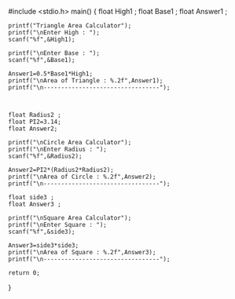 #include <stdio.h>
main()
{
	float High1 ;
	float Base1 ;
	float Answer1 ;
	
	printf("Triangle Area Calculator");
	printf("\nEnter High : ");
	scanf("%f",&High1);
	
	printf("\nEnter Base : ");
	scanf("%f",&Base1);
	
	Answer1=0.5*Base1*High1;
	printf("\nArea of Triangle : %.2f",Answer1);
	printf("\n---------------------------------");
	
	
	
	float Radius2 ;
	float PI2=3.14;
	float Answer2;
	
	printf("\nCircle Area Calculator");
	printf("\nEnter Radius : ");
	scanf("%f",&Radius2);
	
	Answer2=PI2*(Radius2*Radius2);
	printf("\nArea of Circle : %.2f",Answer2);
	printf("\n---------------------------------");

	float side3 ;
	float Answer3 ;
	
	printf("\nSquare Area Calculator");
	printf("\nEnter Square : ");
	scanf("%f",&side3);
	
	Answer3=side3*side3;
	printf("\nArea of Square : %.2f",Answer3);
	printf("\n---------------------------------");
	
	return 0;
	
}
